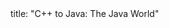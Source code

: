 <frontmatter>
title: "C++ to Java: The Java World"
</frontmatter>

<include src="navbar.md" boilerplate />

<include src="container-inPage-asFlat.md" boilerplate />
